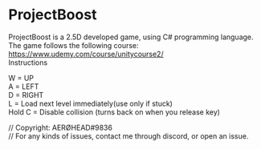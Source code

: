 # ProjectBoost

ProjectBoost is a 2.5D developed game, using C# programming language. \
The game follows the following course: https://www.udemy.com/course/unitycourse2/ \
Instructions
 
W = UP\
A = LEFT\
D = RIGHT\
L = Load next level immediately(use only if stuck)\
Hold C = Disable collision (turns back on when you release key)


// Copyright: AERØHEAD#9836 \
// For any kinds of issues, contact me through discord, or open an issue.
